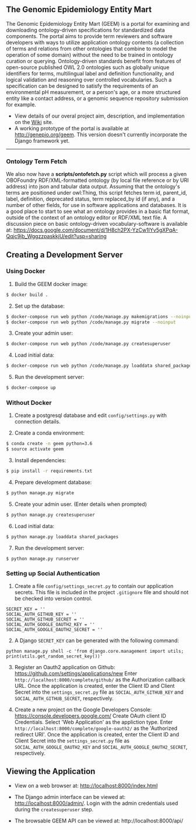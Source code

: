 ## The Genomic Epidemiology Entity Mart

The Genomic Epidemiology Entity Mart (GEEM) is a portal for examining and downloading ontology-driven specifications for standardized data components. The portal aims to provide term reviewers and software developers with ways to utilize application ontology contents (a collection of terms and relations from other ontologies that combine to model the operation of some domain) without the need to be trained in ontology curation or querying. Ontology-driven standards benefit from features of open-source published OWL 2.0 ontologies such as globally unique identifiers for terms, multilingual label and definition functionality, and logical validation and reasoning over controlled vocabularies. Such a specification can be designed to satisfy the requirements of an environmental pH measurement, or a person's age, or a more structured entity like a contact address, or a genomic sequence repository submission for example. 

* View details of our overal project aim, description, and implementation on the [Wiki](https://github.com/GenEpiO/geem/wiki/) site.
* A working prototype of the portal is available at <http://genepio.org/geem>. This version doesn't currently incorporate the Django framework yet.

___________

### Ontology Term Fetch
We also now have a **scripts/ontofetch.py** script which will process a given OBOFoundry RDF/XML-formatted ontology (by local file reference or by URI address) into json and tabular data output.  Assuming that the ontology's terms are positioned under owl:Thing, this script fetches term id, parent_id, label, definition, deprecated status, term replaced_by id (if any), and a number of other fields, for use in software applications and databases. It is a good place to start to see what an ontology provides in a basic flat format, outside of the context of an ontology editor or RDF/XML text file. A discussion piece on basic ontology-driven vocabulary-software is available at: https://docs.google.com/document/d/1H8ch2PX-YzCw1IYv5gXPqA-Qqjc9jb_WggzzpaskkjU/edit?usp=sharing

## Creating a Development Server

### Using Docker

1. Build the GEEM docker image:

```bash
$ docker build .
```

2. Set up the database:

```bash
$ docker-compose run web python /code/manage.py makemigrations --noinput
$ docker-compose run web python /code/manage.py migrate --noinput
```

3. Create your admin user:

```bash
$ docker-compose run web python /code/manage.py createsuperuser
```

4. Load initial data:

```bash
$ docker-compose run web python /code/manage.py loaddata shared_packages
```

5. Run the development server:

```bash
$ docker-compose up
```

### Without Docker

1. Create a postgresql database and edit `config/settings.py` with connection details.

2. Create a conda environment:

```bash
$ conda create -n geem python=3.6
$ source activate geem
```

3. Install dependencies:

```bash
$ pip install -r requirements.txt
```

4. Prepare development database:

```bash
$ python manage.py migrate
```

5. Create your admin user. (Enter details when prompted)

```bash
$ python manage.py createsuperuser
```

6. Load initial data:

```bash
$ python manage.py loaddata shared_packages
```

7. Run the development server:

```
$ python manage.py runserver
```

### Setting up Social Authentication

1. Create a file `config/settings_secret.py` to contain our application secrets. This file is included in the project `.gitignore` file and should not be checked into version control.

```
SECRET_KEY = ''
SOCIAL_AUTH_GITHUB_KEY = ''
SOCIAL_AUTH_GITHUB_SECRET = ''
SOCIAL_AUTH_GOOGLE_OAUTH2_KEY = ''
SOCIAL_AUTH_GOOGLE_OAUTH2_SECRET = ''
```

2. A Django `SECRET_KEY` can be generated with the following command:

```
python manage.py shell -c 'from django.core.management import utils; print(utils.get_random_secret_key())'
```

3. Register an Oauth2 application on Github: https://github.com/settings/applications/new Enter `http://localhost:8000/complete/github/` as the Authorization callback URL. Once the application is created, enter the Client ID and Client Secret into the `settings_secret.py` file as `SOCIAL_AUTH_GITHUB_KEY` and `SOCIAL_AUTH_GITHUB_SECRET`, respectively.

4. Create a new project on the Google Developers Console: https://console.developers.google.com/ Create OAuth client ID Credentials. Select 'Web Application' as the appliction type. Enter `http://localhost:8000/complete/google-oauth2/` as the 'Authorized redirect URI'. Once the application is created, enter the Client ID and Client Secret into the `settings_secret.py` file as `SOCIAL_AUTH_GOOGLE_OAUTH2_KEY` and `SOCIAL_AUTH_GOOGLE_OAUTH2_SECRET`, respectively.

## Viewing the Application

 - View on a web browser at: [http://localhost:8000/index.html](http://localhost:8000/index.html)

 - The Django admin interface can be viewed at: [http://localhost:8000/admin/](http://localhost:8000/admin/). Login with the admin credentials used during the `createsuperuser` step.

 - The browsable GEEM API can be viewed at: http://localhost:8000/api/


